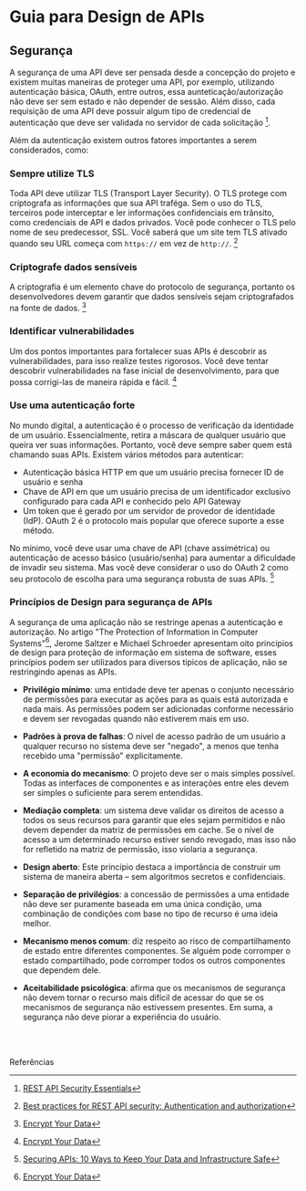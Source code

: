 # Guia para Design de APIs

## Segurança

A segurança de uma API deve ser pensada desde a concepção do projeto e existem muitas maneiras de proteger uma API, por exemplo, utilizando autenticação básica, OAuth, entre outros, essa aunteticação/autorização não deve ser sem estado e não depender de sessão. Além disso, cada requisição de uma API deve possuir algum tipo de credencial de autenticação que deve ser validada no servidor de cada solicitação [^1].

Além da autenticação existem outros fatores importantes a serem considerados, como:

### Sempre utilize TLS

Toda API deve utilizar TLS (Transport Layer Security). O TLS protege com criptografa as informações que sua API traféga. Sem o uso do TLS, terceiros pode interceptar e ler informações confidenciais em trânsito, como credenciais de API e dados privados. Você pode conhecer o TLS pelo nome de seu predecessor, SSL. Você saberá que um site tem TLS ativado quando seu URL começa com `https://` em vez de `http://`. [^2]


### Criptografe dados sensíveis

A criptografia é um elemento chave do protocolo de segurança, portanto os desenvolvedores devem garantir que dados sensíveis sejam criptografados na fonte de dados. [^3]


### Identificar vulnerabilidades

Um dos pontos importantes para fortalecer suas APIs é descobrir as vulnerabilidades, para isso realize testes rigorosos. Você deve tentar descobrir vulnerabilidades na fase inicial de desenvolvimento, para que possa corrigi-las de maneira rápida e fácil. [^3]


### Use uma autenticação forte

No mundo digital, a autenticação é o processo de verificação da identidade de um usuário. Essencialmente, retira a máscara de qualquer usuário que queira ver suas informações. Portanto, você deve sempre saber quem está chamando suas APIs. Existem vários métodos para autenticar:

- Autenticação básica HTTP em que um usuário precisa fornecer ID de usuário e senha
- Chave de API em que um usuário precisa de um identificador exclusivo configurado para cada API e conhecido pelo API Gateway
- Um token que é gerado por um servidor de provedor de identidade (IdP). OAuth 2 é o protocolo mais popular que oferece suporte a esse método.

No mínimo, você deve usar uma chave de API (chave assimétrica) ou autenticação de acesso básico (usuário/senha) para aumentar a dificuldade de invadir seu sistema. Mas você deve considerar o uso do OAuth 2 como seu protocolo de escolha para uma segurança robusta de suas APIs. [^4]


### Princípios de Design para segurança de APIs

A segurança de uma aplicação não se restringe apenas a autenticação e autorização. No artigo "The Protection of Information in Computer Systems"[^3], Jerome Saltzer e Michael Schroeder apresentam oito princípios de design para proteção de informação em sistema de software, esses princípios podem ser utilizados para diversos típicos de aplicação, não se restringindo apenas as APIs.

- **Privilégio mínimo**: uma entidade deve ter apenas o conjunto necessário de permissões para executar as ações para as quais está autorizada e nada mais. As permissões podem ser adicionadas conforme necessário e devem ser revogadas quando não estiverem mais em uso.

- **Padrões à prova de falhas**: O nível de acesso padrão de um usuário a qualquer recurso no sistema deve ser "negado", a menos que tenha recebido uma "permissão" explicitamente.

- **A economia do mecanismo**: O projeto deve ser o mais simples possível. Todas as interfaces de componentes e as interações entre eles devem ser simples o suficiente para serem entendidas.

- **Mediação completa**: um sistema deve validar os direitos de acesso a todos os seus recursos para garantir que eles sejam permitidos e não devem depender da matriz de permissões em cache. Se o nível de acesso a um determinado recurso estiver sendo revogado, mas isso não for refletido na matriz de permissão, isso violaria a segurança.

- **Design aberto**: Este princípio destaca a importância de construir um sistema de maneira aberta – sem algoritmos secretos e confidenciais.

- **Separação de privilégios**: a concessão de permissões a uma entidade não deve ser puramente baseada em uma única condição, uma combinação de condições com base no tipo de recurso é uma ideia melhor.

- **Mecanismo menos comum**: diz respeito ao risco de compartilhamento de estado entre diferentes componentes. Se alguém pode corromper o estado compartilhado, pode corromper todos os outros componentes que dependem dele.

- **Aceitabilidade psicológica**: afirma que os mecanismos de segurança não devem tornar o recurso mais difícil de acessar do que se os mecanismos de segurança não estivessem presentes. Em suma, a segurança não deve piorar a experiência do usuário.

<br><br>

Referências

[^1]: [REST API Security Essentials](https://restfulapi.net/security-essentials/)
[^2]: [Best practices for REST API security: Authentication and authorization](https://stackoverflow.blog/2021/10/06/best-practices-for-authentication-and-authorization-for-rest-apis/)
[^3]: [Encrypt Your Data](https://brightsec.com/blog/api-security-best-practices/)
[^4]: [Securing APIs: 10 Ways to Keep Your Data and Infrastructure Safe](https://www.f5.com/labs/articles/education/securing-apis--10-best-practices-for-keeping-your-data-and-infra)
[^5]: [The Protection of Information in Computer Systems - BASIC PRINCIPLES OF INFORMATION PROTECTION](http://web.mit.edu/Saltzer/www/publications/protection/Basic.html)
